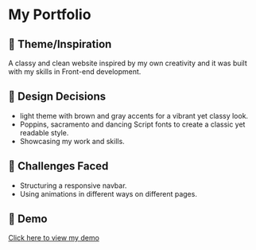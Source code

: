 # My Portfolio

## 🌟 Theme/Inspiration
A classy and clean website inspired by my own creativity and it was built with my skills in Front-end development.

## 🎨 Design Decisions
- light theme with brown and gray accents for a vibrant yet classy look.
- Poppins, sacramento and dancing Script fonts to create a classic yet readable style.
- Showcasing my work and skills.

## 🧠 Challenges Faced
- Structuring a responsive navbar.
- Using animations in different ways on different pages.

## 🔗 Demo
[Click here to view my demo](https://fereshtehazizi.github.io/My-Portfolio/)
